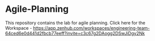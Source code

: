 # Agile-Planning
This repository contains the lab for agile planning.
Click here for the Workspace - https://app.zenhub.com/workspaces/engineering-team-64ced6e0d441d2fbcb77eeff?invite=c3c67g2DAogg2DSwJiDgy2Nk
